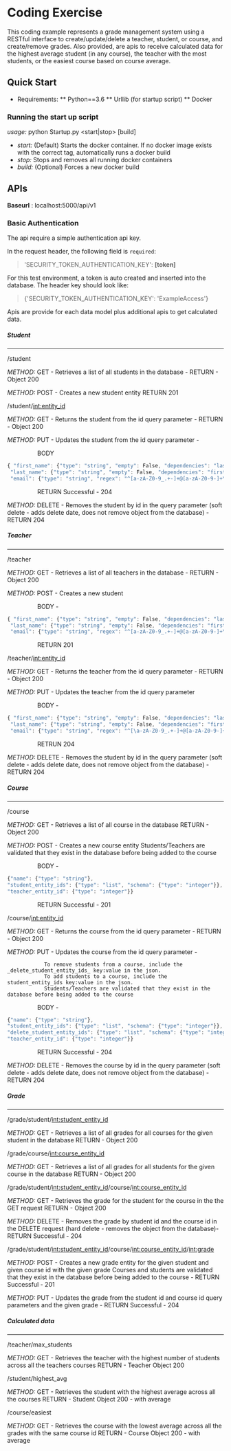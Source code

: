 # Coding Exercise

This coding example represents a grade management system using a RESTful interface to create/update/delete a teacher,
student, or course, and create/remove grades. Also provided, are apis to receive calculated data for the highest average
student (in any course), the teacher with the most students, or the easiest course based on course average.

## Quick Start
* Requirements:
** Python==3.6
** Urllib (for startup script)
** Docker

### Running the start up script
_usage:_ python Startup.py <start|stop> [build]
- _start:_ (Default) Starts the docker container. If no docker image exists with the correct tag, automatically runs a
                       docker build
- _stop:_ Stops and removes all running docker containers
- _build:_ (Optional) Forces a new docker build

## APIs
**Baseurl** : localhost:5000/api/v1

### Basic Authentication
The api require a simple authentication api key.

In the request header, the following field is `required`:
>'SECURITY_TOKEN_AUTHENTICATION_KEY': **[__token__]**

For this test environment, a token is auto created and inserted into the database. The header key should look like:
>{'SECURITY_TOKEN_AUTHENTICATION_KEY': 'ExampleAccess'}


Apis are provide for each data model plus additional apis to get calculated data.

##### Student
---
/student

_METHOD:_ GET - Retrieves a list of all students in the database - RETURN - Object 200

_METHOD:_ POST - Creates a new student entity RETURN 201


/student/<int:entity_id>

_METHOD:_ GET - Returns the student from the id query parameter - RETURN - Object 200

_METHOD:_ PUT - Updates the student from the id query parameter -

&emsp;&emsp;&emsp;&emsp;&emsp;BODY
```javascript
{ "first_name": {"type": "string", "empty": False, "dependencies": "last_name"},
 "last_name": {"type": "string", "empty": False, "dependencies": "first_name"},
 "email": {"type": "string", "regex": "^[a-zA-Z0-9_.+-]+@[a-zA-Z0-9-]+\.[a-zA-Z0-9-.]+$"} <valid email>}
```
&emsp;&emsp;&emsp;&emsp;&emsp;RETURN Successful - 204

_METHOD:_ DELETE - Removes the student by id in the query parameter (soft delete - adds delete date, does not remove
                   object from the database) - RETURN 204

##### Teacher
---
/teacher

_METHOD:_ GET - Retrieves a list of all teachers in the database - RETURN - Object 200

_METHOD:_ POST - Creates a new student 

&emsp;&emsp;&emsp;&emsp;&emsp;BODY - 
```javascript 
{ "first_name": {"type": "string", "empty": False, "dependencies": "last_name"},
 "last_name": {"type": "string", "empty": False, "dependencies": "first_name"},
 "email": {"type": "string", "regex": "^[a-zA-Z0-9_.+-]+@[a-zA-Z0-9-]+\.[a-zA-Z0-9-.]+$"} <valid email>}
 ```
&emsp;&emsp;&emsp;&emsp;&emsp;RETURN 201

/teacher/<int:entity_id>

_METHOD:_ GET - Returns the teacher from the id query parameter - RETURN - Object 200

_METHOD:_ PUT - Updates the teacher from the id query parameter

&emsp;&emsp;&emsp;&emsp;&emsp;BODY - 
```javascript
{ "first_name": {"type": "string", "empty": False, "dependencies": "last_name"},
 "last_name": {"type": "string", "empty": False, "dependencies": "first_name"},
 "email": {"type": "string", "regex": "^[\a-zA-Z0-9_.+-]+@[a-zA-Z0-9-]+\.[a-zA-Z0-9-.]+$"} <valid email>}
```   
&emsp;&emsp;&emsp;&emsp;&emsp;RETRUN 204

_METHOD:_ DELETE - Removes the student by id in the query parameter (soft delete - adds delete date, does not remove
                   object from the database) - RETURN 204

##### Course
---
/course

_METHOD:_ GET - Retrieves a list of all course in the database RETURN - Object 200

_METHOD:_ POST - Creates a new course entity
                Students/Teachers are validated that they exist in the database before being added to the course
                
&emsp;&emsp;&emsp;&emsp;&emsp;BODY - 
```javascript
{"name": {"type": "string"},
"student_entity_ids": {"type": "list", "schema": {"type": "integer"}},
"teacher_entity_id": {"type": "integer"}}
```
&emsp;&emsp;&emsp;&emsp;&emsp;RETURN Successful - 201

/course/<int:entity_id>

_METHOD:_ GET - Returns the course from the id query parameter - RETURN - Object 200

_METHOD:_ PUT - Updates the course from the id query parameter -

                To remove students from a course, include the _delete_student_entity_ids_ key:value in the json.
                To add students to a course, include the student_entity_ids key:value in the json.
                Students/Teachers are validated that they exist in the database before being added to the course
                
&emsp;&emsp;&emsp;&emsp;&emsp;BODY - 
```javascript
{"name": {"type": "string"},
"student_entity_ids": {"type": "list", "schema": {"type": "integer"}},
"delete_student_entity_ids": {"type": "list", "schema": {"type": "integer"}},
"teacher_entity_id": {"type": "integer"}}
```
&emsp;&emsp;&emsp;&emsp;&emsp;RETURN Successful - 204

_METHOD:_ DELETE - Removes the course by id in the query parameter (soft delete - adds delete date, does not remove
                   object from the database) - RETURN 204

##### Grade
---
/grade/student/<int:student_entity_id>

_METHOD:_ GET - Retrieves a list of all grades for all courses for the given student in the database RETURN - Object 200


/grade/course/<int:course_entity_id>

_METHOD:_ GET - Retrieves a list of all grades for all students for the given course in the database RETURN - Object 200


/grade/student/<int:student_entity_id>/course/<int:course_entity_id>

_METHOD:_ GET - Retrieves the grade for the student for the course in the the GET request RETURN - Object 200

_METHOD:_ DELETE - Removes the grade by student id and the course id in the DELETE request (hard delete -
                   removes the object from the database)- RETURN Successful - 204

/grade/student/<int:student_entity_id>/course/<int:course_entity_id>/<int:grade>

_METHOD:_ POST - Creates a new grade entity for the given student and given course id with the given grade
                Courses and students are validated that they exist in the database before being added to the course - RETURN Successful - 201

_METHOD:_ PUT - Updates the grade from the student id and course id query parameters and the given grade - RETURN Successful - 204

##### Calculated data
---
/teacher/max_students

_METHOD:_ GET - Retrieves the teacher with the highest number of students across all the teachers courses RETURN - Teacher Object 200

/student/highest_avg

_METHOD:_ GET - Retrieves the student with the highest average across all the courses RETURN - Student Object 200 - with average

/course/easiest

_METHOD:_ GET - Retrieves the course with the lowest average across all the grades with the same course id RETURN - Course Object 200 - with average
